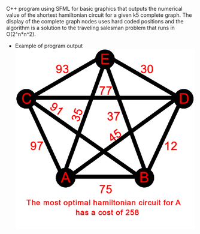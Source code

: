 C++ program using SFML for basic graphics that outputs the numerical value of the shortest hamiltonian circuit 
for a given k5 complete graph. The display of the complete graph nodes uses hard coded positions 
and the algorithm is a solution to the traveling salesman problem that runs in O(2^n*n^2).

 - Example of program output
 ![Example TSP Solver](https://github.com/Bressette/SFML-TSP/blob/master/exampleImages/tspSolver.PNG)
